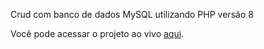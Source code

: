 Crud com banco de dados MySQL utilizando PHP versão 8  

Você pode acessar o projeto ao vivo [aqui](https://crud-php-production.up.railway.app/).
